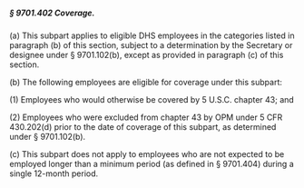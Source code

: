 ##### § 9701.402 Coverage. #####

(a) This subpart applies to eligible DHS employees in the categories listed in paragraph (b) of this section, subject to a determination by the Secretary or designee under § 9701.102(b), except as provided in paragraph (c) of this section.

(b) The following employees are eligible for coverage under this subpart:

(1) Employees who would otherwise be covered by 5 U.S.C. chapter 43; and

(2) Employees who were excluded from chapter 43 by OPM under 5 CFR 430.202(d) prior to the date of coverage of this subpart, as determined under § 9701.102(b).

(c) This subpart does not apply to employees who are not expected to be employed longer than a minimum period (as defined in § 9701.404) during a single 12-month period.
